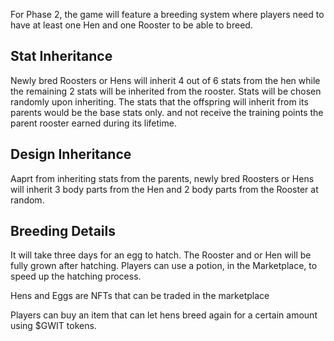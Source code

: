 For Phase 2, the game will feature a breeding system where players need to have at least one Hen and one Rooster to be able to breed.

## Stat Inheritance

Newly bred Roosters or Hens will inherit 4 out of 6 stats from the hen while the remaining 2 stats will be inherited from the rooster. Stats will be chosen randomly upon inheriting. The stats that the offspring will inherit from its parents would be the base stats only. and not receive the training points the parent rooster earned during its lifetime.

## Design Inheritance

Aaprt from inheriting stats from the parents, newly bred Roosters or Hens will inherit 3 body parts from the Hen and 2 body parts from the Rooster at random.

## Breeding Details

It will take three days for an egg to hatch. The Rooster and or Hen will be fully grown after hatching. Players can use a potion, in the Marketplace, to speed up the hatching process.

Hens and Eggs are NFTs that can be traded in the marketplace

Players can buy an item that can let hens breed again for a certain amount using $GWIT tokens.

